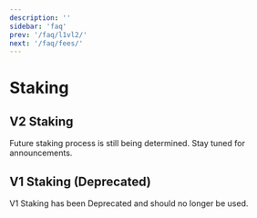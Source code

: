 ```yaml
---
description: ''
sidebar: 'faq'
prev: '/faq/l1vl2/'
next: '/faq/fees/'
---
```


# Staking

## V2 Staking

Future staking process is still being determined. Stay tuned for announcements. 

## V1 Staking (Deprecated)

V1 Staking has been Deprecated and should no longer be used.
